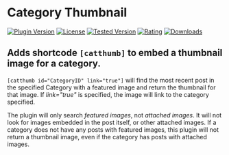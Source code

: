 # Category Thumbnail

[![Plugin Version](https://img.shields.io/wordpress/plugin/v/dirtysuds-category-thumbnail.svg)](https://wordpress.org/plugins/dirtysuds-category-thumbnail/)
[![License](https://img.shields.io/badge/license-GPLv2-blue.svg)](https://wordpress.org/about/license/)
[![Tested Version](https://img.shields.io/wordpress/v/dirtysuds-category-thumbnail.svg)](https://wordpress.org/plugins/dirtysuds-category-thumbnail/)
[![Rating](https://img.shields.io/wordpress/plugin/r/dirtysuds-category-thumbnail.svg)](https://wordpress.org/support/view/plugin-reviews/dirtysuds-category-thumbnail)
[![Downloads](https://img.shields.io/wordpress/plugin/dt/dirtysuds-category-thumbnail.svg)](https://wordpress.org/plugins/dirtysuds-category-thumbnail/)

## Adds shortcode `[catthumb]` to embed a thumbnail image for a category.

`[catthumb id="CategoryID" link="true"]` will find the most recent post in the specified Category with a featured image and return the thumbnail for that image. If *link="true"* is specified, the image will link to the category specified.

The plugin will only search *featured images*, not *attached images*. It will not look for images embedded in the post itself, or other attached images. If a category does not have any posts with featured images, this plugin will not return a thumbnail image, even if the category has posts with attached images.
